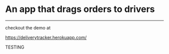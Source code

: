 # An app that drags orders to drivers

<hr />

checkout the demo at

https://deliverytracker.herokuapp.com/


TESTING



